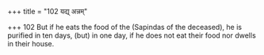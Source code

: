 +++
title = "102 यद्य् अन्नम्"

+++
102	But if he eats the food of the (Sapindas of the deceased), he is purified in ten days, (but) in one day, if he does not eat their food nor dwells in their house.
